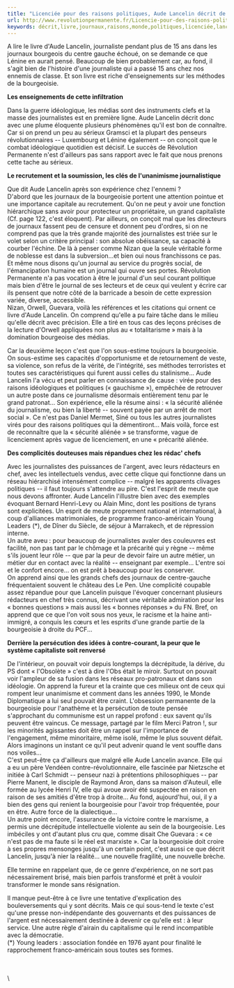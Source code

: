 ```yaml
---
title: "Licenciée pour des raisons politiques, Aude Lancelin décrit de l’intérieur le monde des médias"
url: http://www.revolutionpermanente.fr/Licencie-pour-des-raisons-politiques-Aude-Lancelin-decrit-de-l-interieur-le-monde-des-medias
keywords: décrit,livre,journaux,raisons,monde,politiques,licenciée,lancelin,lintérieur,journal,médias,aude,journalistes,permanente,cest,bourgeoisie
---
```

A lire le livre d'Aude Lancelin, journaliste pendant plus de 15 ans dans les journaux bourgeois du centre gauche échoué, on se demande ce que Lénine en aurait pensé. Beaucoup de bien probablement car, au fond, il s'agit bien de l'histoire d'une journaliste qui a passé 15 ans chez nos ennemis de classe. Et son livre est riche d'enseignements sur les méthodes de la bourgeoisie.

**Les enseignements de cette infiltration**

Dans la guerre idéologique, les médias sont des instruments clefs et la masse des journalistes est en première ligne. Aude Lancelin décrit donc avec une plume éloquente plusieurs phénomènes qu'il est bon de connaître. Car si on prend un peu au sérieux Gramsci et la plupart des penseurs révolutionnaires -- Luxembourg et Lénine également -- on conçoit que le combat idéologique quotidien est décisif. Le succès de Révolution Permanente n'est d'ailleurs pas sans rapport avec le fait que nous prenons cette tache au sérieux.

**Le recrutement et la soumission, les clés de l'unanimisme journalistique**

Que dit Aude Lancelin après son expérience chez l'ennemi ?\
D'abord que les journaux de la bourgeoisie portent une attention pointue et une importance capitale au recrutement. Qu'on ne peut y avoir une fonction hiérarchique sans avoir pour protecteur un propriétaire, un grand capitaliste (Cf. page 122, c'est éloquent). Par ailleurs, on conçoit mal que les directeurs de journaux fassent peu de censure et donnent peu d'ordres, si on ne comprend pas que la très grande majorité des journalistes est triée sur le volet selon un critère principal : son absolue obéissance, sa capacité à courber l'échine. De là à penser comme Nizan que la seule véritable forme de noblesse est dans la subversion\...et bien oui nous franchissons ce pas. Et même nous disons qu'un journal au service du progrès social, de l'émancipation humaine est un journal qui ouvre ses portes. Révolution Permanente n'a pas vocation à être le journal d'un seul courant politique mais bien d'être le journal de ses lecteurs et de ceux qui veulent y écrire car ils pensent que notre côté de la barricade a besoin de cette expression variée, diverse, accessible.\
Nizan, Orwell, Guevara, voilà les références et les citations qui ornent ce livre d'Aude Lancelin. On comprend qu'elle a pu faire tâche dans le milieu qu'elle décrit avec précision. Elle a tiré en tous cas des leçons précises de la lecture d'Orwell appliquées non plus au « totalitarisme » mais à la domination bourgeoise des médias.

Car la deuxième leçon c'est que l'on sous-estime toujours la bourgeoisie. On sous-estime ses capacités d'opportunisme et de retournement de veste, sa violence, son refus de la vérité, de l'intégrité, ses méthodes terroristes et toutes ses caractéristiques qui furent aussi celles du stalinisme... Aude Lancelin l'a vécu et peut parler en connaissance de cause : virée pour des raisons idéologiques et politiques (« gauchisme »), empêchée de retrouver un autre poste dans ce journalisme désormais entièrement tenu par le grand patronat... Son expérience, elle la résume ainsi : « la sécurité aliénée du journalisme, ou bien la liberté -- souvent payée par un arrêt de mort social ». Ce n'est pas Daniel Mermet, Siné ou tous les autres journalistes virés pour des raisons politiques qui la démentiront... Mais voilà, force est de reconnaître que la « sécurité aliénée » se transforme, vague de licenciement après vague de licenciement, en une « précarité aliénée.

**Des complicités douteuses mais répandues chez les rédac' chefs**

Avec les journalistes des puissances de l'argent, avec leurs rédacteurs en chef, avec les intellectuels vendus, avec cette clique qui fonctionne dans un réseau hiérarchisé intensément complice -- malgré les apparents clivages politiques -- il faut toujours s'attendre au pire. C'est l'esprit de meute que nous devons affronter. Aude Lancelin l'illustre bien avec des exemples évoquant Bernard Henri-Levy ou Alain Minc, dont les positions de tyrans sont explicitées. Un esprit de meute proprement national et international, à coup d'alliances matrimoniales, de programme franco-américain Young Leaders (\*), de Dîner du Siècle, de séjour à Marrakech, et de répression interne.\
Un autre aveu : pour beaucoup de journalistes avaler des couleuvres est facilité, non pas tant par le chômage et la précarité qui y règne -- même s'ils jouent leur rôle -- que par la peur de devoir faire un autre métier, un métier dur en contact avec la réalité -- enseignant par exemple... L'entre soi et le confort encore... on est prêt à beaucoup pour les conserver.\
On apprend ainsi que les grands chefs des journaux de centre-gauche fréquentaient souvent le château des Le Pen. Une complicité coupable assez répandue pour que Lancelin puisque l'évoquer concernant plusieurs rédacteurs en chef très connus, décrivant une véritable admiration pour les « bonnes questions » mais aussi les « bonnes réponses » du FN. Bref, on apprend que ce que l'on voit sous nos yeux, le racisme et la haine anti-immigré, a conquis les cœurs et les esprits d'une grande partie de la bourgeoisie à droite du PCF\...

**Derrière la persécution des idées à contre-courant, la peur que le système capitaliste soit renversé**

De l'intérieur, on pouvait voir depuis longtemps la décrépitude, la dérive, du PS dont « l'Obsolète » c'est à dire l'Obs était le miroir. Surtout on pouvait voir l'ampleur de sa fusion dans les réseaux pro-patronaux et dans son idéologie. On apprend la fureur et la crainte que ces milieux ont de ceux qui rompent leur unanimisme et comment dans les années 1990, le Monde Diplomatique a lui seul pouvait être craint. L'obsession permanente de la bourgeoisie pour l'anathème et la persécution de toute pensée s'approchant du communisme est un rappel profond : eux savent qu'ils peuvent être vaincus. Ce message, partagé par le film Merci Patron !, sur les minorités agissantes doit être un rappel sur l'importance de l'engagement, même minoritaire, même isolé, même le plus souvent défait. Alors imaginons un instant ce qu'il peut advenir quand le vent souffle dans nos voiles...\
C'est peut-être ça d'ailleurs que malgré elle Aude Lancelin avance. Elle qui a eu un père Vendéen contre-révolutionnaire, elle fascinée par Nietzsche et initiée à Carl Schmidt -- penseur nazi à prétentions philosophiques -- par Pierre Manent, le disciple de Raymond Aron, dans sa maison d'Auteuil, elle formée au lycée Henri IV, elle qui avoue avoir été suspectée en raison en raison de ses amitiés d'être trop à droite... Au fond, aujourd'hui, oui, il y a bien des gens qui renient la bourgeoisie pour l'avoir trop fréquentée, pour en être. Autre force de la dialectique...\
Un autre point encore, l'assurance de la victoire contre le marxisme, a permis une décrépitude intellectuelle violente au sein de la bourgeoisie. Les imbéciles y ont d'autant plus cru que, comme disait Che Guevara : « ce n'est pas de ma faute si le réel est marxiste ». Car la bourgeoisie doit croire à ses propres mensonges jusqu'à un certain point, c'est aussi ce que décrit Lancelin, jusqu'à nier la réalité... une nouvelle fragilité, une nouvelle brèche.

Elle termine en rappelant que, de ce genre d'expérience, on ne sort pas nécessairement brisé, mais bien parfois transformé et prêt à vouloir transformer le monde sans résignation.

Il manque peut-être à ce livre une tentative d'explication des bouleversements qui y sont décrits. Mais ce qui sous-tend le texte c'est qu'une presse non-indépendante des gouvernants et des puissances de l'argent est nécessairement destinée à devenir ce qu'elle est : à leur service. Une autre règle d'airain du capitalisme qui le rend incompatible avec la démocratie.\
(\*) Young leaders : association fondée en 1976 ayant pour finalité le rapprochement franco-américain sous toutes ses formes.

\
\
\

